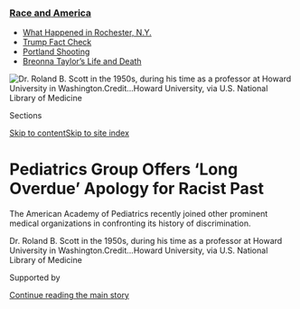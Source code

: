 <div id="app">

<div>

<div>

<div>

</div>

<div data-aria-hidden="false">

<div id="site-content" data-role="main">

<div>

<div class="css-1aor85t" style="opacity:0.000000001;z-index:-1;visibility:hidden">

<div class="css-1hqnpie">

<div class="css-epjblv">

<span class="css-17xtcya">[Health](/section/health)</span><span class="css-x15j1o">|</span><span class="css-fwqvlz">Pediatrics
Group Offers ‘Long Overdue’ Apology for Racist
Past</span>

</div>

<div class="css-k008qs">

<div class="css-1iwv8en">

<span class="css-18z7m18"></span>

<div>

</div>

</div>

<span class="css-1n6z4y">https://nyti.ms/3ghMlzo</span>

<div class="css-1705lsu">

<div class="css-4xjgmj">

<div class="css-4skfbu" data-role="toolbar" data-aria-label="Social Media Share buttons, Save button, and Comments Panel with current comment count" data-testid="share-tools">

  - 
  - 
  - 
  - 
    
    <div class="css-6n7j50">
    
    </div>

  - 

</div>

</div>

</div>

</div>

</div>

</div>

<div class="css-11qgg8s">

<div class="css-l9svim">

### [<span class="css-pa1jbp"><span class="css-1rxm0ex">Race and</span><span class="css-1rxm0ex"> America</span></span>](https://www.nytimes3xbfgragh.onion/news-event/george-floyd-protests-minneapolis-new-york-los-angeles?name=styln-george-floyd&region=TOP_BANNER&block=storyline_menu_recirc&action=click&pgtype=Article&impression_id=c7436050-f292-11ea-b36f-5d9f0c0b3376&variant=undefined)

  - <span class="css-ousu42">[What Happened in Rochester,
    N.Y.](https://www.nytimes3xbfgragh.onion/2020/09/04/nyregion/rochester-police-daniel-prude.html?name=styln-george-floyd&region=TOP_BANNER&block=storyline_menu_recirc&action=click&pgtype=Article&impression_id=c7436051-f292-11ea-b36f-5d9f0c0b3376&variant=undefined)</span>
  - <span class="css-ousu42">[Trump Fact
    Check](https://www.nytimes3xbfgragh.onion/2020/09/01/us/politics/trump-fact-check-protests.html?name=styln-george-floyd&region=TOP_BANNER&block=storyline_menu_recirc&action=click&pgtype=Article&impression_id=c7436052-f292-11ea-b36f-5d9f0c0b3376&variant=undefined)</span>
  - <span class="css-ousu42">[Portland
    Shooting](https://www.nytimes3xbfgragh.onion/2020/08/30/us/portland-shooting-explained.html?name=styln-george-floyd&region=TOP_BANNER&block=storyline_menu_recirc&action=click&pgtype=Article&impression_id=c7436053-f292-11ea-b36f-5d9f0c0b3376&variant=undefined)</span>
  - <span class="css-ousu42">[Breonna Taylor’s Life and
    Death](https://www.nytimes3xbfgragh.onion/2020/08/30/us/breonna-taylor-police-killing.html?name=styln-george-floyd&region=TOP_BANNER&block=storyline_menu_recirc&action=click&pgtype=Article&impression_id=c7436054-f292-11ea-b36f-5d9f0c0b3376&variant=undefined)</span>

</div>

</div>

<div id="fullBleedHeaderContent">

<div class="css-n4ws9g">

![<span class="css-16f3y1r e13ogyst0" data-aria-hidden="true">Dr. Roland
B. Scott in the 1950s, during his time as a professor at Howard
University in
Washington.</span><span class="css-cnj6d5 e1z0qqy90" itemprop="copyrightHolder"><span class="css-1ly73wi e1tej78p0">Credit...</span><span><span>Howard
University, via U.S. National Library of
Medicine</span></span></span>](https://static01.graylady3jvrrxbe.onion/images/2020/08/25/science/19SCI-MEDICALSOCIETIES1/merlin_175899546_d27d163a-c8d3-4839-936f-7f9357612c02-articleLarge.jpg?quality=75&auto=webp&disable=upscale)

</div>

<div class="css-3z92zw">

<div class="css-6cn7ki">

<div class="NYTAppHideMasthead css-1bcu9v6 e1suatyy0">

<div class="section css-1o1qe8k e1suatyy2">

<div class="css-cu5p7t er09x8g0">

<div class="css-6n7j50">

</div>

<span class="css-1dv1kvn">Sections</span>

[Skip to content](#site-content)[Skip to site index](#site-index)

</div>

<div class="css-10698na e1huz5gh0">

</div>

</div>

</div>

<div class="css-1sojcmr ehdk2mb0">

# Pediatrics Group Offers ‘Long Overdue’ Apology for Racist Past

</div>

The American Academy of Pediatrics recently joined other prominent
medical organizations in confronting its history of discrimination.

</div>

</div>

<div class="css-nwzfg5 e1gnum310">

<span class="css-1f9pvn2 health">Dr. Roland B. Scott in the 1950s,
during his time as a professor at Howard University in
Washington.</span><span class="css-cnj6d5 e1z0qqy90" itemprop="copyrightHolder"><span class="css-1ly73wi e1tej78p0">Credit...</span><span><span>Howard
University, via U.S. National Library of Medicine</span></span></span>

</div>

<div id="sponsor-wrapper" class="css-1hyfx7x">

<div id="sponsor-slug" class="css-19vbshk">

Supported by

</div>

[Continue reading the main
story](#after-sponsor)

<div id="sponsor" class="ad sponsor-wrapper" style="text-align:center;height:100%;display:block">

</div>

<div id="after-sponsor">

</div>

</div>

<div class="css-1wx1auc e1gnum311">

<div class="css-18e8msd">

<div class="css-vp77d3 epjyd6m0">

<div class="css-1baulvz">

By [<span class="css-1baulvz last-byline" itemprop="name">Emma
Goldberg</span>](https://www.nytimes3xbfgragh.onion/by/emma-goldberg)

</div>

</div>

  - 
    
    <div class="css-ld3wwf e16638kd2">
    
    Published Aug. 20, 2020Updated Aug. 26,
    2020
    
    </div>

  - 
    
    <div class="css-4xjgmj">
    
    <div class="css-pvvomx" data-role="toolbar" data-aria-label="Social Media Share buttons, Save button, and Comments Panel with current comment count" data-testid="share-tools">
    
      - 
      - 
      - 
      - 
        
        <div class="css-6n7j50">
        
        </div>
    
      - 
    
    </div>
    
    </div>

</div>

</div>

</div>

<div class="section meteredContent css-1r7ky0e" name="articleBody" itemprop="articleBody">

<div class="css-1fanzo5 StoryBodyCompanionColumn">

<div class="css-53u6y8">

Dr. Roland B. Scott was the first African-American to pass the pediatric
board exam, in 1934. He was a faculty member at Howard University, and
went on to establish its center for the study of sickle cell disease; he
gained national acclaim for his research on the blood disorder.

But when he applied for membership with the American Academy of
Pediatrics — its one criterion for admission was board certification —
he was rejected multiple times beginning in 1939.

The minutes from the organization’s 1944 executive board meeting leave
little room for mystery regarding the group’s decision. The group that
considered his application, along with that of another Black physician,
was all-white. “If they became members they would want to come and eat
with you at the table,” one academy member said. “You cannot hold them
down.”

Dr. Scott was accepted a year later along with his Howard professor, Dr.
Alonzo deGrate Smith, another Black pediatrician. But they were only
allowed to join for educational purposes and were not permitted to
attend meetings in the South, ostensibly for their safety.

</div>

</div>

<div class="css-1fanzo5 StoryBodyCompanionColumn">

<div class="css-53u6y8">

More than a half-century later, the American Academy of Pediatrics has
formally apologized for its racist actions, including its initial
rejections of Drs. Scott and Smith on the basis of their race. The
statement will be published in the September issue of
[Pediatrics](https://www.aappublications.org/news/2020/07/29/letter072920).
The group also changed its bylaws to prohibit discrimination on the
basis of race, religion, sexual orientation or gender identity.

“This apology is long overdue,” said Dr. Sally Goza, the organization’s
president, noting that this year marks the group’s 90th anniversary.
“But we must also acknowledge where we have failed to live up to our
ideals.”

Dr. Goza said in an interview that the group learned from the example of
another organization that confronted its racist past: the American
Medical Association.

The American field of medicine has long been
[predominantly](https://www.aamc.org/data-reports/workforce/interactive-data/figure-18-percentage-all-active-physicians-race/ethnicity-2018)
white. Black patients experience [worse
health](https://www.brookings.edu/blog/usc-brookings-schaeffer-on-health-policy/2020/02/19/there-are-clear-race-based-inequalities-in-health-insurance-and-health-outcomes/)
outcomes and [higher
rates](https://www.ncbi.nlm.nih.gov/pmc/articles/PMC4108512/) of
conditions like hypertension and diabetes. Black, Latino and Native
Americans have also suffered
[disproportionately](https://www.cdc.gov/coronavirus/2019-ncov/community/health-equity/race-ethnicity.html)
during the Covid-19
[pandemic](https://www.nytimes3xbfgragh.onion/interactive/2020/07/05/us/coronavirus-latinos-african-americans-cdc-data.html).

In the last decade, some medical societies and groups have released
statements recognizing the role that systemic racism and discrimination
played in driving these health disparities. Implicit bias
[affects](https://www.nytimes3xbfgragh.onion/2020/01/13/upshot/bad-medicine-the-harm-that-comes-from-racism.html)
the quality of provider services: Living in poverty limits access to
healthy food and preventive care.

</div>

</div>

<div class="css-1fanzo5 StoryBodyCompanionColumn">

<div class="css-53u6y8">

After the killing of George Floyd at the hands of the Minneapolis
police, in late May, a flood of medical groups released statements on
racial health disparities: the [American Academy of Emergency
Medicine](https://www.aaem.org/current-news/death-of-george-floyd), the
[American College of
Cardiology](https://www.cardiovascularbusiness.com/topics/healthcare-economics/george-floyd-cardiovascular-denounce-racism-violence),
the [American College of
Gastroenterology](https://gi.org/2020/05/30/a-message-from-the-acg-board-of-trustees/),
the [American Academy of
Ophthalmology](https://www.aao.org/newsroom/news-releases/detail/statement-on-death-of-george-floyd-its-aftermath),
the [American Psychiatric
Association](https://www.psychiatry.org/newsroom/news-releases/apa-condemns-racism-in-all-forms-calls-for-end-to-racial-inequalities-in-u-s)
and more. The American Public Health Association released a
[statement](https://www.apha.org/topics-and-issues/health-equity/racism-and-health/racism-declarations)
recognizing racism as a “public health crisis.”

But few medical organizations have confronted the roles they played in
blocking opportunities for Black advancement in the medical profession —
until the American Medical Association, and more recently the American
Academy of Pediatrics, formally apologized for their histories.

The A.M.A. issued an
[apology](https://www.nytimes3xbfgragh.onion/2008/07/11/health/11ama.html)
in 2008 for its more than century-long history of discriminating against
African-American physicians. For decades, the organization predicated
its membership on joining a local or state medical society, many of
which excluded Black physicians, especially in the South. Keith Wailoo,
a historian at Princeton University, said the group chose to “look the
other way” regarding these exclusionary practices. The A.M.A.’s apology
came in the wake of a paper,
[published](https://jamanetwork.com/data/journals/JAMA/4424/jsc80005_306_313.pdf)
in the Journal of the American Medical Association, that examined a
number of discriminatory aspects of the group’s history, including its
efforts to close African-American medical schools.

For some Black physicians, exclusion from the A.M.A. meant the loss of
career advancement opportunities, according to Dr. Wailoo. Others
struggled to gain access to the postgraduate training they needed for
certification in certain medical specialties. As a result, many Black
physicians were limited to becoming general practitioners, especially in
the South. Some facilities also required A.M.A. membership for admitting
privileges to hospitals.

By 1964, the A.M.A. changed its position and refused to certify medical
societies that discriminated on the basis of race, but persistent
segregation in local groups still limited Black physicians’ access to
certain hospitals, as well as opportunities for specialty training and
certification.

“Physicians are no different from other Americans who harbor biases,”
said Dr. Wailoo, whose research focuses on race and the history of
medicine. “We expect doctors to speak on the basis of science, but
they’re embedded in culture in the same way everyone else is.”

</div>

</div>

<div class="css-79elbk" data-testid="photoviewer-wrapper">

<div class="css-z3e15g" data-testid="photoviewer-wrapper-hidden">

</div>

<div class="css-1a48zt4 ehw59r15" data-testid="photoviewer-children">

![<span class="css-16f3y1r e13ogyst0" data-aria-hidden="true">Dr.
Marjorie Cates became the first Black woman to graduate from the
University of Kansas Medical Center in
1958.</span><span class="css-cnj6d5 e1z0qqy90" itemprop="copyrightHolder"><span class="css-1ly73wi e1tej78p0">Credit...</span><span>University
of Kansas Medical
Center</span></span>](https://static01.graylady3jvrrxbe.onion/images/2020/08/25/science/19SCI-MEDICALSOCIETIES2/merlin_175899507_a8777c5f-59c1-4c0b-b90b-44780bd46538-articleLarge.jpg?quality=75&auto=webp&disable=upscale)

</div>

</div>

<div class="css-1fanzo5 StoryBodyCompanionColumn">

<div class="css-53u6y8">

The A.M.A. also played a role in limiting medical educational
opportunities available to Black physicians. In the early 20th century,
before the medical field held the same prestige it does today, the
A.M.A. commissioned a report assessing the country’s medical schools for
their rigor. The report, by educator Abraham Flexner, deemed much of the
country’s medical education system substandard. It also recommended
closing all but two of the country’s seven Black medical schools. Howard
and Meharry were spared.

</div>

</div>

<div class="css-1fanzo5 StoryBodyCompanionColumn">

<div class="css-53u6y8">

As the field became more exclusive, it also became more white, according
to Adam Biggs, a historian at the University of South Carolina. “When we
talk about how modern medicine came to define what it means to be a
modern practitioner, it was deeply rooted in race,” Mr. Biggs said.
“Segregation was embedded in the pipeline.”

Between its restrictions on medical education and its exclusionary
membership, the A.M.A. played a role in cultivating the profession’s
homogeneity, which it acknowledged in its 2008 statement. It has since
appointed a chief health equity officer and established a center for
health equity. Dr. Goza said that the A.M.A.’s example helped spur the
American Academy of Pediatrics to confront its own history.

There have been some historical examples of efforts to confront racism
in the medical field. In 1997, President Clinton
[apologized](https://www.cdc.gov/tuskegee/clintonp.htm) for the infamous
Tuskegee syphilis study conducted between 1932 and 1972, a
quarter-century after it was first exposed by [The Associated
Press](https://apnews.com/e9dd07eaa4e74052878a68132cd3803a/AP-WAS-THERE:-Black-men-untreated-in-Tuskegee-Syphilis-Study).
In the early 21st century, a number of state attorneys general
apologized for the forced sterilization of Black, mentally ill and
disabled people, which began in the early 1900s.

But some of the field’s future leaders are now demanding change on
medical school campuses.

Dr. Tequilla Manning, a family medicine resident in New York, graduated
from University of Kansas Medical Center three years ago. As a medical
student, she conducted a research project on Dr. Marjorie Cates, who
became the school’s first Black female graduate in 1958. She began to
draw parallels between Dr. Cates’ experience of discrimination on campus
and her own.

Before graduating in 2017, she gave a presentation on Dr. Cates’ story.
Some of the other students in the audience were inspired. They lobbied
University of Kansas to rename a campus medical society for Dr. Cates;
the group previously honored a dean of the school who had advocated for
racially segregated clinical facilities.

Last year Dr. Manning attended the renaming ceremony for the Cates
Society. “I was crying,” she said. “What I experienced is not on the
spectrum of what my ancestors experienced at the hands of white
physicians. But I spent five years at this institution thinking there
was no hope.”

</div>

</div>

<div class="css-1fanzo5 StoryBodyCompanionColumn">

<div class="css-53u6y8">

Watching the school publicly honor its first female Black graduate, she
felt a glimmer of optimism: “I thought, maybe they do give a damn about
the lives of Black students.”

</div>

</div>

<div>

</div>

</div>

<div>

</div>

<div>

</div>

<div>

</div>

<div>

<div id="bottom-wrapper" class="css-1ede5it">

<div id="bottom-slug" class="css-l9onyx">

Advertisement

</div>

[Continue reading the main
story](#after-bottom)

<div id="bottom" class="ad bottom-wrapper" style="text-align:center;height:100%;display:block;min-height:90px">

</div>

<div id="after-bottom">

</div>

</div>

</div>

</div>

</div>

## Site Index

<div>

</div>

## Site Information Navigation

  - [© <span>2020</span> <span>The New York Times
    Company</span>](https://help.nytimes3xbfgragh.onion/hc/en-us/articles/115014792127-Copyright-notice)

<!-- end list -->

  - [NYTCo](https://www.nytco.com/)
  - [Contact
    Us](https://help.nytimes3xbfgragh.onion/hc/en-us/articles/115015385887-Contact-Us)
  - [Work with us](https://www.nytco.com/careers/)
  - [Advertise](https://nytmediakit.com/)
  - [T Brand Studio](http://www.tbrandstudio.com/)
  - [Your Ad
    Choices](https://www.nytimes3xbfgragh.onion/privacy/cookie-policy#how-do-i-manage-trackers)
  - [Privacy](https://www.nytimes3xbfgragh.onion/privacy)
  - [Terms of
    Service](https://help.nytimes3xbfgragh.onion/hc/en-us/articles/115014893428-Terms-of-service)
  - [Terms of
    Sale](https://help.nytimes3xbfgragh.onion/hc/en-us/articles/115014893968-Terms-of-sale)
  - [Site
    Map](https://spiderbites.nytimes3xbfgragh.onion)
  - [Help](https://help.nytimes3xbfgragh.onion/hc/en-us)
  - [Subscriptions](https://www.nytimes3xbfgragh.onion/subscription?campaignId=37WXW)

</div>

</div>

</div>

</div>

